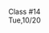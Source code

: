 <div class="lecture1">

<div class="column_date">
<p markdown="block">

Class #14 <br>
Tue,10/20

</p>
</div>
<div class="column_materials">
<p markdown="block">



</p>
</div>

<div class="column_assign">
<p markdown="block">



</p>
</div>

</div>

